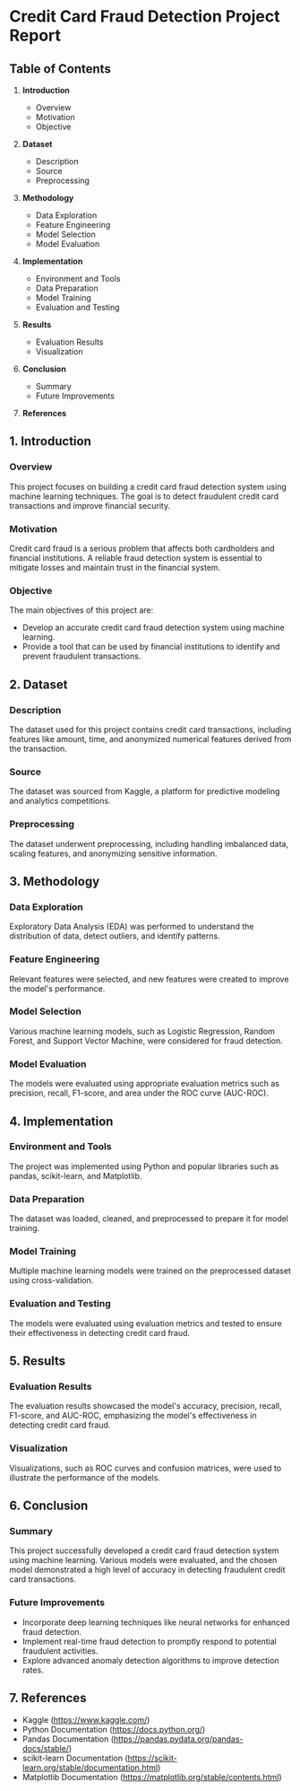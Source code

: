 # Credit Card Fraud Detection Project Report

## Table of Contents
1. **Introduction**
   - Overview
   - Motivation
   - Objective

2. **Dataset**
   - Description
   - Source
   - Preprocessing

3. **Methodology**
   - Data Exploration
   - Feature Engineering
   - Model Selection
   - Model Evaluation

4. **Implementation**
   - Environment and Tools
   - Data Preparation
   - Model Training
   - Evaluation and Testing

5. **Results**
   - Evaluation Results
   - Visualization

6. **Conclusion**
   - Summary
   - Future Improvements

7. **References**

## 1. Introduction

### Overview
This project focuses on building a credit card fraud detection system using machine learning techniques. The goal is to detect fraudulent credit card transactions and improve financial security.

### Motivation
Credit card fraud is a serious problem that affects both cardholders and financial institutions. A reliable fraud detection system is essential to mitigate losses and maintain trust in the financial system.

### Objective
The main objectives of this project are:
- Develop an accurate credit card fraud detection system using machine learning.
- Provide a tool that can be used by financial institutions to identify and prevent fraudulent transactions.

## 2. Dataset

### Description
The dataset used for this project contains credit card transactions, including features like amount, time, and anonymized numerical features derived from the transaction.

### Source
The dataset was sourced from Kaggle, a platform for predictive modeling and analytics competitions.

### Preprocessing
The dataset underwent preprocessing, including handling imbalanced data, scaling features, and anonymizing sensitive information.

## 3. Methodology

### Data Exploration
Exploratory Data Analysis (EDA) was performed to understand the distribution of data, detect outliers, and identify patterns.

### Feature Engineering
Relevant features were selected, and new features were created to improve the model's performance.

### Model Selection
Various machine learning models, such as Logistic Regression, Random Forest, and Support Vector Machine, were considered for fraud detection.

### Model Evaluation
The models were evaluated using appropriate evaluation metrics such as precision, recall, F1-score, and area under the ROC curve (AUC-ROC).

## 4. Implementation

### Environment and Tools
The project was implemented using Python and popular libraries such as pandas, scikit-learn, and Matplotlib.

### Data Preparation
The dataset was loaded, cleaned, and preprocessed to prepare it for model training.

### Model Training
Multiple machine learning models were trained on the preprocessed dataset using cross-validation.

### Evaluation and Testing
The models were evaluated using evaluation metrics and tested to ensure their effectiveness in detecting credit card fraud.

## 5. Results

### Evaluation Results
The evaluation results showcased the model's accuracy, precision, recall, F1-score, and AUC-ROC, emphasizing the model's effectiveness in detecting credit card fraud.

### Visualization
Visualizations, such as ROC curves and confusion matrices, were used to illustrate the performance of the models.

## 6. Conclusion

### Summary
This project successfully developed a credit card fraud detection system using machine learning. Various models were evaluated, and the chosen model demonstrated a high level of accuracy in detecting fraudulent credit card transactions.

### Future Improvements
- Incorporate deep learning techniques like neural networks for enhanced fraud detection.
- Implement real-time fraud detection to promptly respond to potential fraudulent activities.
- Explore advanced anomaly detection algorithms to improve detection rates.

## 7. References
- Kaggle (https://www.kaggle.com/)
- Python Documentation (https://docs.python.org/)
- Pandas Documentation (https://pandas.pydata.org/pandas-docs/stable/)
- scikit-learn Documentation (https://scikit-learn.org/stable/documentation.html)
- Matplotlib Documentation (https://matplotlib.org/stable/contents.html)
